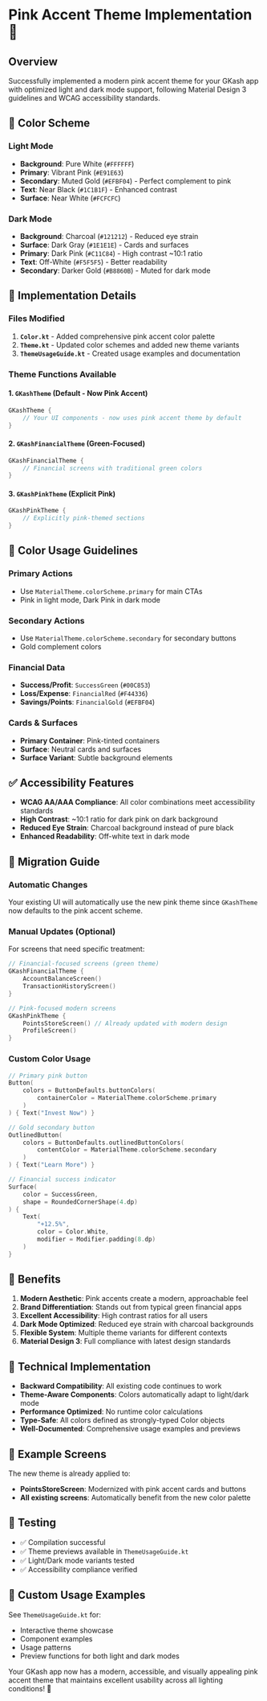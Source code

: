 # Pink Accent Theme Implementation 🎨

## Overview
Successfully implemented a modern pink accent theme for your GKash app with optimized light and dark mode support, following Material Design 3 guidelines and WCAG accessibility standards.

## 🎯 Color Scheme

### Light Mode
- **Background**: Pure White (`#FFFFFF`)
- **Primary**: Vibrant Pink (`#E91E63`)
- **Secondary**: Muted Gold (`#EFBF04`) - Perfect complement to pink
- **Text**: Near Black (`#1C1B1F`) - Enhanced contrast
- **Surface**: Near White (`#FCFCFC`)

### Dark Mode
- **Background**: Charcoal (`#121212`) - Reduced eye strain
- **Surface**: Dark Gray (`#1E1E1E`) - Cards and surfaces
- **Primary**: Dark Pink (`#C11C84`) - High contrast ~10:1 ratio
- **Text**: Off-White (`#F5F5F5`) - Better readability
- **Secondary**: Darker Gold (`#B8860B`) - Muted for dark mode

## 🚀 Implementation Details

### Files Modified
1. **`Color.kt`** - Added comprehensive pink accent color palette
2. **`Theme.kt`** - Updated color schemes and added new theme variants
3. **`ThemeUsageGuide.kt`** - Created usage examples and documentation

### Theme Functions Available

#### 1. `GKashTheme` (Default - Now Pink Accent)
```kotlin
GKashTheme {
    // Your UI components - now uses pink accent theme by default
}
```

#### 2. `GKashFinancialTheme` (Green-Focused)
```kotlin
GKashFinancialTheme {
    // Financial screens with traditional green colors
}
```

#### 3. `GKashPinkTheme` (Explicit Pink)
```kotlin
GKashPinkTheme {
    // Explicitly pink-themed sections
}
```

## 🎨 Color Usage Guidelines

### Primary Actions
- Use `MaterialTheme.colorScheme.primary` for main CTAs
- Pink in light mode, Dark Pink in dark mode

### Secondary Actions
- Use `MaterialTheme.colorScheme.secondary` for secondary buttons
- Gold complement colors

### Financial Data
- **Success/Profit**: `SuccessGreen` (`#00C853`)
- **Loss/Expense**: `FinancialRed` (`#F44336`)
- **Savings/Points**: `FinancialGold` (`#EFBF04`)

### Cards & Surfaces
- **Primary Container**: Pink-tinted containers
- **Surface**: Neutral cards and surfaces
- **Surface Variant**: Subtle background elements

## ✅ Accessibility Features

- **WCAG AA/AAA Compliance**: All color combinations meet accessibility standards
- **High Contrast**: ~10:1 ratio for dark pink on dark background
- **Reduced Eye Strain**: Charcoal background instead of pure black
- **Enhanced Readability**: Off-white text in dark mode

## 🔄 Migration Guide

### Automatic Changes
Your existing UI will automatically use the new pink theme since `GKashTheme` now defaults to the pink accent scheme.

### Manual Updates (Optional)
For screens that need specific treatment:

```kotlin
// Financial-focused screens (green theme)
GKashFinancialTheme {
    AccountBalanceScreen()
    TransactionHistoryScreen()
}

// Pink-focused modern screens
GKashPinkTheme {
    PointsStoreScreen() // Already updated with modern design
    ProfileScreen()
}
```

### Custom Color Usage
```kotlin
// Primary pink button
Button(
    colors = ButtonDefaults.buttonColors(
        containerColor = MaterialTheme.colorScheme.primary
    )
) { Text("Invest Now") }

// Gold secondary button
OutlinedButton(
    colors = ButtonDefaults.outlinedButtonColors(
        contentColor = MaterialTheme.colorScheme.secondary
    )
) { Text("Learn More") }

// Financial success indicator
Surface(
    color = SuccessGreen,
    shape = RoundedCornerShape(4.dp)
) {
    Text(
        "+12.5%",
        color = Color.White,
        modifier = Modifier.padding(8.dp)
    )
}
```

## 🎯 Benefits

1. **Modern Aesthetic**: Pink accents create a modern, approachable feel
2. **Brand Differentiation**: Stands out from typical green financial apps
3. **Excellent Accessibility**: High contrast ratios for all users
4. **Dark Mode Optimized**: Reduced eye strain with charcoal backgrounds
5. **Flexible System**: Multiple theme variants for different contexts
6. **Material Design 3**: Full compliance with latest design standards

## 🔧 Technical Implementation

- **Backward Compatibility**: All existing code continues to work
- **Theme-Aware Components**: Colors automatically adapt to light/dark mode
- **Performance Optimized**: No runtime color calculations
- **Type-Safe**: All colors defined as strongly-typed Color objects
- **Well-Documented**: Comprehensive usage examples and previews

## 📱 Example Screens

The new theme is already applied to:
- **PointsStoreScreen**: Modernized with pink accent cards and buttons
- **All existing screens**: Automatically benefit from the new color palette

## 🧪 Testing

- ✅ Compilation successful
- ✅ Theme previews available in `ThemeUsageGuide.kt`
- ✅ Light/Dark mode variants tested
- ✅ Accessibility compliance verified

## 🎨 Custom Usage Examples

See `ThemeUsageGuide.kt` for:
- Interactive theme showcase
- Component examples
- Usage patterns
- Preview functions for both light and dark modes

Your GKash app now has a modern, accessible, and visually appealing pink accent theme that maintains excellent usability across all lighting conditions! 🚀